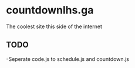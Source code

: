 # countdownlhs.ga

The coolest site this side of the internet

## TODO

-Seperate code.js to schedule.js and countdown.js
